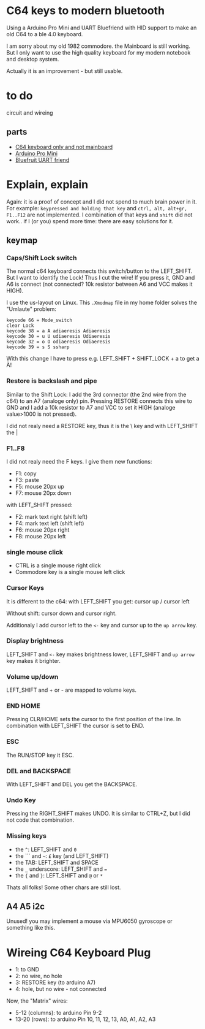 # C64 keys to modern bluetooth

Using a Arduino Pro Mini and UART Bluefriend with HID support to make an old C64 to a ble 4.0 keyboard.

I am sorry about my old 1982 commodore. the Mainboard is
still working. But I only want to use the high quality keyboard
for my modern notebook and desktop system.

Actually it is an improvement - but still usable.

# to do

circuit and wireing

## parts

- [C64 keyboard only and not mainboard](https://en.wikipedia.org/wiki/Commodore_64)
- [Arduino Pro Mini](https://store.arduino.cc/arduino-pro-mini)
- [Bluefruit UART friend](https://learn.adafruit.com/introducing-the-adafruit-bluefruit-le-uart-friend)

# Explain, explain

Again: it is a proof of concept and I did not spend to much brain power in it.
For example: `keypressed and holding that key` and `ctrl, alt, alt+gr, F1..F12`
are not implemented. I combination of that keys and `shift` did not work..
if I (or you) spend more time: there are easy solutions for it.

## keymap

### Caps/Shift Lock switch

The normal c64 keyboard connects this switch/button to the LEFT_SHIFT. But I want to identify
the Lock! Thus I cut the wire! If you press it, GND and A6 is connect (not connected? 10k resistor
between A6 and VCC makes it HIGH).

I use the us-layout on Linux. This `.Xmodmap` file in my home folder solves the "Umlaute" problem:

```
keycode 66 = Mode_switch
clear Lock
keycode 38 = a A adiaeresis Adiaeresis
keycode 30 = u U udiaeresis Udiaeresis
keycode 32 = o O odiaeresis Odiaeresis
keycode 39 = s S ssharp
```

With this change I have to press e.g. LEFT_SHIFT + SHIFT_LOCK + a to get a Ä!

### Restore is backslash and pipe

Similar to the Shift Lock: I add the 3rd connector (the 2nd wire from the c64)
to an A7 (analoge only) pin. Pressing RESTORE connects this wire to GND and
I add a 10k resistor to A7 and VCC to set it HIGH (analoge value>1000 is not pressed).

I did not realy need a RESTORE key, thus it is the \ key and with LEFT_SHIFT the |

### F1..F8

I did not realy need the F keys. I give them new functions:

- F1: copy
- F3: paste
- F5: mouse 20px up
- F7: mouse 20px down

with LEFT_SHIFT pressed:

- F2: mark text right (shift left)
- F4: mark text left (shift left)
- F6: mouse 20px right
- F8: mouse 20px left

### single mouse click

- CTRL is a single mouse right click
- Commodore key is a single mouse left click

### Cursor Keys

It is different to the c64: with LEFT_SHIFT you get: cursor up / cursor left

Without shift: cursor down and cursor right.

Additionaly I add cursor left to the `<-` key and cursor up to the `up arrow` key.

### Display brightness

LEFT_SHIFT and `<-` key makes brightness lower, LEFT_SHIFT and `up arrow` key makes
it brighter.

### Volume up/down

LEFT_SHIFT and + or - are mapped to volume keys.

### END HOME

Pressing CLR/HOME sets the cursor to the first position of the line.
In combination with LEFT_SHIFT the cursor is set to END.

### ESC

The RUN/STOP key it ESC.

### DEL and BACKSPACE

With LEFT_SHIFT and DEL you get the BACKSPACE.

### Undo Key

Pressing the RIGHT_SHIFT makes UNDO. It is similar to CTRL+Z, but I did not
code that combination.

### Missing keys

- the `^`: LEFT_SHIFT and `0`
- the ``` and `~`: `£` key (and LEFT_SHIFT)
- the TAB: LEFT_SHIFT and SPACE
- the `_` underscore: LEFT_SHIFT and `=`
- the `{` and `}`: LEFT_SHIFT and `@` or `*`

Thats all folks! Some other chars are still lost.

## A4 A5 i2c

Unused! you may implement a mouse via MPU6050 gyroscope or something like this.

# Wireing C64 Keyboard Plug

- 1: to GND
- 2: no wire, no hole
- 3: RESTORE key (to arduino A7)
- 4: hole, but no wire - not connected

Now, the "Matrix" wires:

- 5-12 (columns): to arduino Pin 9-2 
- 13-20 (rows): to arduino Pin 10, 11, 12, 13, A0, A1, A2, A3
